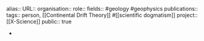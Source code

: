 alias::
URL::
organisation::
role::
fields:: #geology #geophysics 
publications:: 
tags:: person, [[Continental Drift Theory]] #[[scientific dogmatism]]
project:: [[X-Science]] 
public:: true

-